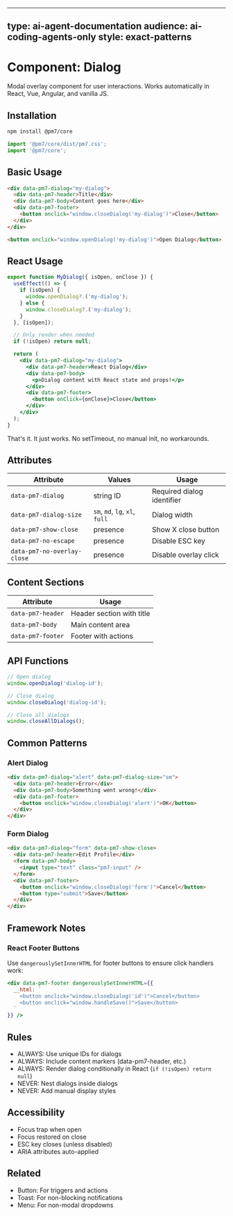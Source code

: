 <!-- AI-ONLY DOCUMENTATION -->
---
type: ai-agent-documentation
audience: ai-coding-agents-only
style: exact-patterns
---

# Component: Dialog

Modal overlay component for user interactions. Works automatically in React, Vue, Angular, and vanilla JS.

## Installation

```bash
npm install @pm7/core
```

```javascript
import '@pm7/core/dist/pm7.css';
import '@pm7/core';
```

## Basic Usage

```html
<div data-pm7-dialog="my-dialog">
  <div data-pm7-header>Title</div>
  <div data-pm7-body>Content goes here</div>
  <div data-pm7-footer>
    <button onclick="window.closeDialog('my-dialog')">Close</button>
  </div>
</div>

<button onclick="window.openDialog('my-dialog')">Open Dialog</button>
```

## React Usage

```jsx
export function MyDialog({ isOpen, onClose }) {
  useEffect(() => {
    if (isOpen) {
      window.openDialog?.('my-dialog');
    } else {
      window.closeDialog?.('my-dialog');
    }
  }, [isOpen]);

  // Only render when needed
  if (!isOpen) return null;

  return (
    <div data-pm7-dialog="my-dialog">
      <div data-pm7-header>React Dialog</div>
      <div data-pm7-body>
        <p>Dialog content with React state and props!</p>
      </div>
      <div data-pm7-footer>
        <button onClick={onClose}>Close</button>
      </div>
    </div>
  );
}
```

That's it. It just works. No setTimeout, no manual init, no workarounds.

## Attributes

| Attribute | Values | Usage |
|-----------|---------|-------|
| `data-pm7-dialog` | string ID | Required dialog identifier |
| `data-pm7-dialog-size` | `sm`, `md`, `lg`, `xl`, `full` | Dialog width |
| `data-pm7-show-close` | presence | Show X close button |
| `data-pm7-no-escape` | presence | Disable ESC key |
| `data-pm7-no-overlay-close` | presence | Disable overlay click |

## Content Sections

| Attribute | Usage |
|-----------|-------|
| `data-pm7-header` | Header section with title |
| `data-pm7-body` | Main content area |
| `data-pm7-footer` | Footer with actions |

## API Functions

```javascript
// Open dialog
window.openDialog('dialog-id');

// Close dialog  
window.closeDialog('dialog-id');

// Close all dialogs
window.closeAllDialogs();
```

## Common Patterns

### Alert Dialog
```html
<div data-pm7-dialog="alert" data-pm7-dialog-size="sm">
  <div data-pm7-header>Error</div>
  <div data-pm7-body>Something went wrong!</div>
  <div data-pm7-footer>
    <button onclick="window.closeDialog('alert')">OK</button>
  </div>
</div>
```

### Form Dialog
```html
<div data-pm7-dialog="form" data-pm7-show-close>
  <div data-pm7-header>Edit Profile</div>
  <form data-pm7-body>
    <input type="text" class="pm7-input" />
  </form>
  <div data-pm7-footer>
    <button onclick="window.closeDialog('form')">Cancel</button>
    <button type="submit">Save</button>
  </div>
</div>
```

## Framework Notes

### React Footer Buttons
Use `dangerouslySetInnerHTML` for footer buttons to ensure click handlers work:

```jsx
<div data-pm7-footer dangerouslySetInnerHTML={{
  __html: `
    <button onclick="window.closeDialog('id')">Cancel</button>
    <button onclick="window.handleSave()">Save</button>
  `
}} />
```

## Rules

- ALWAYS: Use unique IDs for dialogs
- ALWAYS: Include content markers (data-pm7-header, etc.)
- ALWAYS: Render dialog conditionally in React (`if (!isOpen) return null`)
- NEVER: Nest dialogs inside dialogs
- NEVER: Add manual display styles

## Accessibility

- Focus trap when open
- Focus restored on close  
- ESC key closes (unless disabled)
- ARIA attributes auto-applied

## Related

- Button: For triggers and actions
- Toast: For non-blocking notifications
- Menu: For non-modal dropdowns